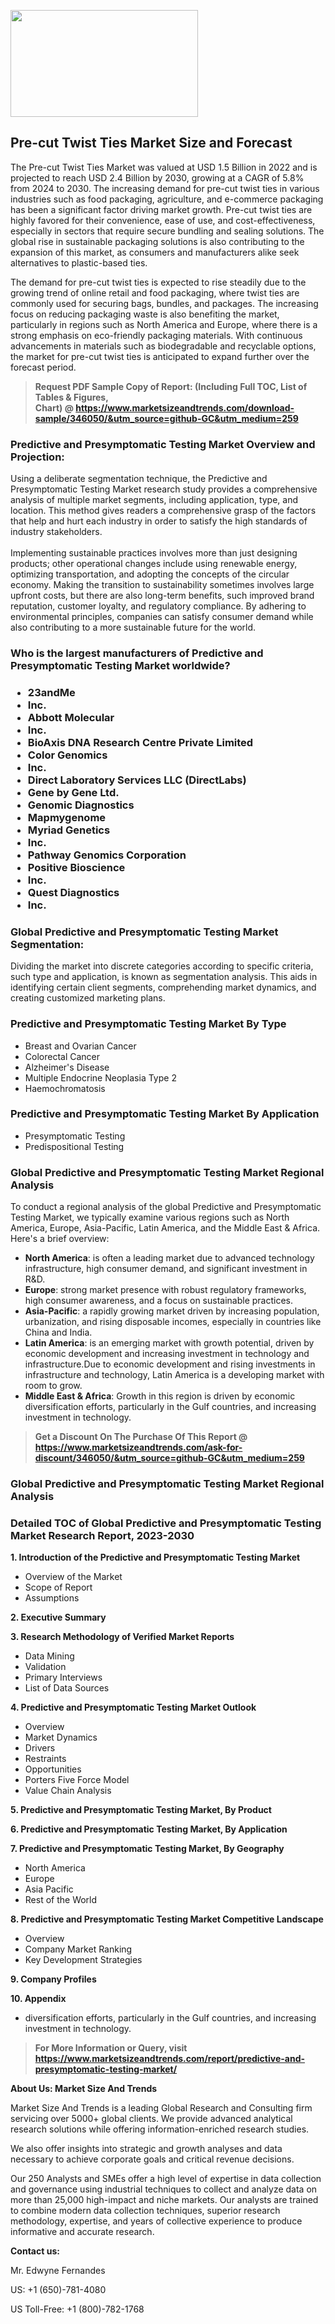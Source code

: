 <p><img class="alignnone size-medium wp-image-20088" src="https://ffe5etoiles.com/wp-content/uploads/2024/12/MST1-300x171.png" alt="" width="300" height="171" /></p><h2>Pre-cut Twist Ties Market Size and Forecast</h2><p>The Pre-cut Twist Ties Market was valued at USD 1.5 Billion in 2022 and is projected to reach USD 2.4 Billion by 2030, growing at a CAGR of 5.8% from 2024 to 2030. The increasing demand for pre-cut twist ties in various industries such as food packaging, agriculture, and e-commerce packaging has been a significant factor driving market growth. Pre-cut twist ties are highly favored for their convenience, ease of use, and cost-effectiveness, especially in sectors that require secure bundling and sealing solutions. The global rise in sustainable packaging solutions is also contributing to the expansion of this market, as consumers and manufacturers alike seek alternatives to plastic-based ties.</p><p>The demand for pre-cut twist ties is expected to rise steadily due to the growing trend of online retail and food packaging, where twist ties are commonly used for securing bags, bundles, and packages. The increasing focus on reducing packaging waste is also benefiting the market, particularly in regions such as North America and Europe, where there is a strong emphasis on eco-friendly packaging materials. With continuous advancements in materials such as biodegradable and recyclable options, the market for pre-cut twist ties is anticipated to expand further over the forecast period.</p></p><blockquote id="" class=""><strong>Request PDF Sample Copy of Report: (Including Full TOC, List of Tables &amp; Figures, Chart)&nbsp;@&nbsp;<strong><a href="https://www.marketsizeandtrends.com/download-sample/346050/&utm_source=github-GC&utm_medium=259" target="_blank">https://www.marketsizeandtrends.com/download-sample/346050/&utm_source=github-GC&utm_medium=259</a></strong></strong></blockquote><h3 id="" class="">Predictive and Presymptomatic Testing Market&nbsp;Overview and Projection:</h3><p id="" class="">Using a deliberate segmentation technique, the Predictive and Presymptomatic Testing Market research study provides a comprehensive analysis of multiple market segments, including application, type, and location. This method gives readers a comprehensive grasp of the factors that help and hurt each industry in order to satisfy the high standards of industry stakeholders. <br /> <br />Implementing sustainable practices involves more than just designing products; other operational changes include using renewable energy, optimizing transportation, and adopting the concepts of the circular economy. Making the transition to sustainability sometimes involves large upfront costs, but there are also long-term benefits, such improved brand reputation, customer loyalty, and regulatory compliance. By adhering to environmental principles, companies can satisfy consumer demand while also contributing to a more sustainable future for the world.</p><h3 id="" class="">Who is the largest manufacturers of&nbsp;Predictive and Presymptomatic Testing Market worldwide?</h3><h3 class=""><p><ul><li>23andMe </li><li> Inc. </li><li> Abbott Molecular </li><li> Inc. </li><li> BioAxis DNA Research Centre Private Limited </li><li> Color Genomics </li><li> Inc. </li><li> Direct Laboratory Services LLC (DirectLabs) </li><li> Gene by Gene Ltd. </li><li> Genomic Diagnostics </li><li> Mapmygenome </li><li> Myriad Genetics </li><li> Inc. </li><li> Pathway Genomics Corporation </li><li> Positive Bioscience </li><li> Inc. </li><li> Quest Diagnostics </li><li> Inc.</li></ul></p></h3><h3 id="" class="">Global&nbsp;Predictive and Presymptomatic Testing Market Segmentation:</h3><p id="" class="">Dividing the market into discrete categories according to specific criteria, such type and application, is known as segmentation analysis. This aids in identifying certain client segments, comprehending market dynamics, and creating customized marketing plans.</p><h3 id="" class="">Predictive and Presymptomatic Testing Market&nbsp;By Type</h3><p><p><ul><li>Breast and Ovarian Cancer</li><li> Colorectal Cancer</li><li> Alzheimer's Disease</li><li> Multiple Endocrine Neoplasia Type 2</li><li> Haemochromatosis</p></li></ul></p></p><h3 id="" class="">Predictive and Presymptomatic Testing Market&nbsp;By Application</h3><p class=""><p><ul><li>Presymptomatic Testing</li><li> Predispositional Testing</li></ul></p></p><h3 id="" class="">Global Predictive and Presymptomatic Testing Market Regional Analysis</h3><p id="" class="">To conduct a regional analysis of the global Predictive and Presymptomatic Testing Market, we typically examine various regions such as North America, Europe, Asia-Pacific, Latin America, and the Middle East &amp; Africa. Here's a brief overview:</p><ul><li><strong>North America</strong>: is often a leading market due to advanced technology infrastructure, high consumer demand, and significant investment in R&amp;D.</li><li><strong>Europe</strong>: strong market presence with robust regulatory frameworks, high consumer awareness, and a focus on sustainable practices.</li><li><strong>Asia-Pacific</strong>: a rapidly growing market driven by increasing population, urbanization, and rising disposable incomes, especially in countries like China and India.</li><li><strong>Latin America</strong>: is an emerging market with growth potential, driven by economic development and increasing investment in technology and infrastructure.Due to economic development and rising investments in infrastructure and technology, Latin America is a developing market with room to grow.</li><li><strong>Middle East &amp; Africa</strong>: Growth in this region is driven by economic diversification efforts, particularly in the Gulf countries, and increasing investment in technology.</li></ul><blockquote id="" class=""><strong>Get a Discount On The Purchase Of This Report @ <strong><a href="https://www.marketsizeandtrends.com/ask-for-discount/346050/&utm_source=github-GC&utm_medium=259" target="_blank">https://www.marketsizeandtrends.com/ask-for-discount/346050/&utm_source=github-GC&utm_medium=259</a></strong></strong></blockquote><h3 id="" class="">Global Predictive and Presymptomatic Testing Market Regional Analysis</h3><h3 id="" class="">Detailed TOC of Global Predictive and Presymptomatic Testing Market Research Report, 2023-2030</h3><p id="" class=""><strong>1. Introduction of the Predictive and Presymptomatic Testing Market</strong></p><ul><li>Overview of the Market</li><li>Scope of Report</li><li>Assumptions</li></ul><p id="" class=""><strong>2. Executive Summary</strong></p><p id="" class=""><strong>3. Research Methodology of Verified Market Reports</strong></p><ul><li>Data Mining</li><li>Validation</li><li>Primary Interviews</li><li>List of Data Sources</li></ul><p id="" class=""><strong>4. Predictive and Presymptomatic Testing Market Outlook</strong></p><ul><li>Overview</li><li>Market Dynamics</li><li>Drivers</li><li>Restraints</li><li>Opportunities</li><li>Porters Five Force Model</li><li>Value Chain Analysis</li></ul><p id="" class=""><strong>5. Predictive and Presymptomatic Testing Market, By Product</strong></p><p id="" class=""><strong>6. Predictive and Presymptomatic Testing Market, By Application</strong></p><p id="" class=""><strong>7. Predictive and Presymptomatic Testing Market, By Geography</strong></p><ul><li>North America</li><li>Europe</li><li>Asia Pacific</li><li>Rest of the World</li></ul><p id="" class=""><strong>8. Predictive and Presymptomatic Testing Market Competitive Landscape</strong></p><ul><li>Overview</li><li>Company Market Ranking</li><li>Key Development Strategies</li></ul><p id="" class=""><strong>9. Company Profiles</strong></p><p id="" class=""><strong>10. Appendix</strong></p><ul><li>diversification efforts, particularly in the Gulf countries, and increasing investment in technology.</li></ul><blockquote id="" class=""><strong>For More Information or Query, visit <strong><strong><a href="https://www.marketsizeandtrends.com/report/predictive-and-presymptomatic-testing-market/" target="_blank">https://www.marketsizeandtrends.com/report/predictive-and-presymptomatic-testing-market/</a></strong></strong></strong></blockquote><p id="" class=""><strong>About Us: Market Size And Trends</strong></p><p id="" class="">Market Size And Trends is a leading Global Research and Consulting firm servicing over 5000+ global clients. We provide advanced analytical research solutions while offering information-enriched research studies.</p><p id="" class="">We also offer insights into strategic and growth analyses and data necessary to achieve corporate goals and critical revenue decisions.</p><p id="" class="">Our 250 Analysts and SMEs offer a high level of expertise in data collection and governance using industrial techniques to collect and analyze data on more than 25,000 high-impact and niche markets. Our analysts are trained to combine modern data collection techniques, superior research methodology, expertise, and years of collective experience to produce informative and accurate research.</p><p id="" class=""><strong>Contact us:</strong></p><p id="" class="">Mr. Edwyne Fernandes</p><p id="" class="">US: +1 (650)-781-4080</p><p id="" class="">US Toll-Free: +1 (800)-782-1768</p>
